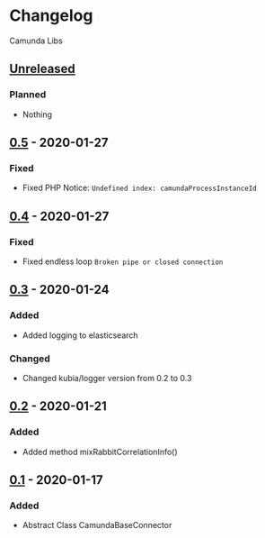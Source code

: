 # Changelog

Camunda Libs

## [Unreleased]

### Planned
- Nothing

## [0.5] - 2020-01-27

### Fixed
- Fixed PHP Notice: `Undefined index: camundaProcessInstanceId`

## [0.4] - 2020-01-27

### Fixed
- Fixed endless loop `Broken pipe or closed connection`

## [0.3] - 2020-01-24

### Added
- Added logging to elasticsearch

### Changed
- Changed kubia/logger version from 0.2 to 0.3

## [0.2] - 2020-01-21

### Added
- Added method mixRabbitCorrelationInfo()

## [0.1] - 2020-01-17

### Added
- Abstract Class CamundaBaseConnector

[unreleased]: https://gitlab.com/quancy-core/libs-camunda/-/tags/0.5
[0.5]: https://gitlab.com/quancy-core/libs-camunda/-/tags/0.5
[0.4]: https://gitlab.com/quancy-core/libs-camunda/-/tags/0.4
[0.3]: https://gitlab.com/quancy-core/libs-camunda/-/tags/0.3
[0.2]: https://gitlab.com/quancy-core/libs-camunda/-/tags/0.2
[0.1]: https://gitlab.com/quancy-core/libs-camunda/-/tags/0.1
